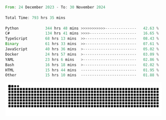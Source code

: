 <!--START_SECTION:waka-->

```rust
From: 24 December 2023 - To: 30 November 2024

Total Time: 793 hrs 35 mins

Python            344 hrs 48 mins >>>>>>>>>>>--------------   42.63 %
C#                134 hrs 41 mins >>>>---------------------   16.65 %
TypeScript        68 hrs 13 mins  >>-----------------------   08.43 %
Binary            61 hrs 33 mins  >>-----------------------   07.61 %
JavaScript        40 hrs 36 mins  >------------------------   05.02 %
Docker            24 hrs 57 mins  >------------------------   03.09 %
YAML              23 hrs 6 mins   >------------------------   02.86 %
Bash              16 hrs 18 mins  >------------------------   02.02 %
HTML              15 hrs 44 mins  -------------------------   01.95 %
Other             15 hrs 10 mins  -------------------------   01.88 %
```

<!--END_SECTION:waka-->


<picture>
  <source media="(prefers-color-scheme: dark)" srcset="https://raw.githubusercontent.com/jeerawut97/jeerawut97/output/github-contribution-grid-snake.svg">
  <img alt="github contribution grid snake animation" src="https://raw.githubusercontent.com/jeerawut97/jeerawut97/output/github-contribution-grid-snake.svg">
</picture>
